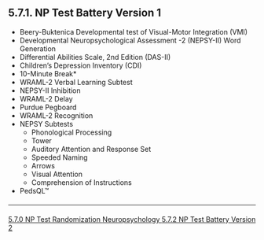 ## 5.7.1. NP Test Battery Version 1

* Beery-Buktenica Developmental test of Visual-Motor Integration (VMI)
* Developmental Neuropsychological Assessment -2 (NEPSY-II) Word Generation
* Differential Abilities Scale, 2nd Edition (DAS-II)
* Children’s Depression Inventory (CDI)
* 10-Minute Break*
* WRAML-2 Verbal Learning Subtest
* NEPSY-II Inhibition
* WRAML-2 Delay
* Purdue Pegboard
* WRAML-2 Recognition
* NEPSY Subtests
  * Phonological Processing
  * Tower
  * Auditory Attention and Response Set
  * Speeded Naming
  * Arrows
  * Visual Attention
  * Comprehension of Instructions
* PedsQL™


<hr class="soften" style="margin-top: 20px;margin-bottom: 20px;"/>

<div class="center">
<div class="btn-group">
  <a href=":pages_path:/manuals/neuropsychology/5-07-00-np-test-randomization.md" class="btn btn-default">
    <span class="glyphicon glyphicon-chevron-left"></span>
    5.7.0 NP Test Randomization
  </a>

  <a href=":pages_path:/manuals/neuropsychology" class="btn btn-default">
    <span class="glyphicon glyphicon-chevron-up"></span>
    Neuropsychology
  </a>

  <a href=":pages_path:/manuals/neuropsychology/5-07-02-np-test-battery-v2.md" class="btn btn-success">
    5.7.2 NP Test Battery Version 2
    <span class="glyphicon glyphicon-chevron-right"></span>
  </a>
</div>
</div